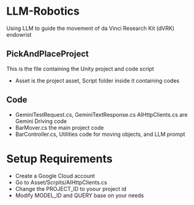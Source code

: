 # LLM-Robotics
Using LLM to guide the movement of  da Vinci Research Kit (dVRK) endowrist

## PickAndPlaceProject
This is the file containing the Unity project and code script
- Asset is the project asset, Script folder inside it containing codes

## Code
- GeminiTestRequest.cs, GeminiTextResponse.cs AIHttpClients.cs are Gemini Driving code
- BarMover.cs the main project code
- BarController.cs, Utilities code for moving objects, and LLM prompt

# Setup Requirements
- Create a Google Cloud account
- Go to Asset/Scrpits/AIHttpClients.cs
- Change the PROJECT_ID to yoour project id
- Modify MODEL_ID and QUERY base on your needs
